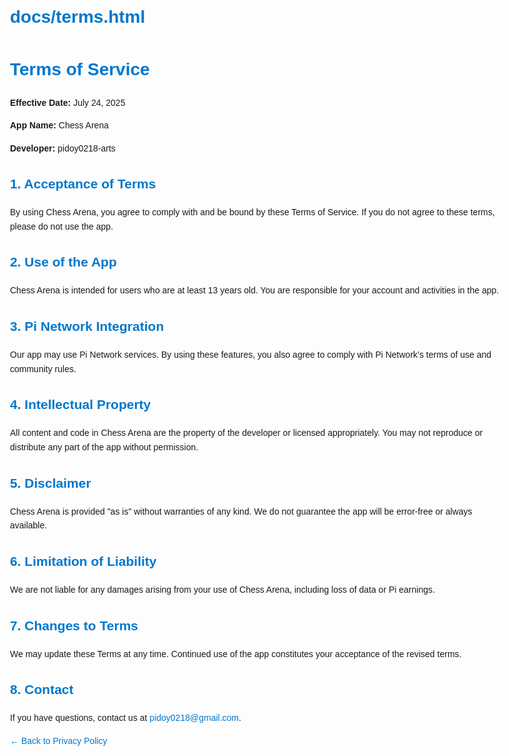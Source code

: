 # docs/terms.html
<!DOCTYPE html>
<html lang="en">
<head>
  <meta charset="UTF-8" />
  <meta name="viewport" content="width=device-width, initial-scale=1.0"/>
  <title>Terms of Service - Chess Arena</title>
  <style>
    body {
      font-family: Arial, sans-serif;
      padding: 40px;
      max-width: 800px;
      margin: auto;
      line-height: 1.6;
    }
    h1, h2 {
      color: #0077cc;
    }
    a {
      color: #0077cc;
      text-decoration: none;
    }
  </style>
</head>
<body>
  <h1>Terms of Service</h1>
  <p><strong>Effective Date:</strong> July 24, 2025</p>
  <p><strong>App Name:</strong> Chess Arena</p>
  <p><strong>Developer:</strong> pidoy0218-arts</p>

  <h2>1. Acceptance of Terms</h2>
  <p>By using Chess Arena, you agree to comply with and be bound by these Terms of Service. If you do not agree to these terms, please do not use the app.</p>

  <h2>2. Use of the App</h2>
  <p>Chess Arena is intended for users who are at least 13 years old. You are responsible for your account and activities in the app.</p>

  <h2>3. Pi Network Integration</h2>
  <p>Our app may use Pi Network services. By using these features, you also agree to comply with Pi Network’s terms of use and community rules.</p>

  <h2>4. Intellectual Property</h2>
  <p>All content and code in Chess Arena are the property of the developer or licensed appropriately. You may not reproduce or distribute any part of the app without permission.</p>

  <h2>5. Disclaimer</h2>
  <p>Chess Arena is provided "as is" without warranties of any kind. We do not guarantee the app will be error-free or always available.</p>

  <h2>6. Limitation of Liability</h2>
  <p>We are not liable for any damages arising from your use of Chess Arena, including loss of data or Pi earnings.</p>

  <h2>7. Changes to Terms</h2>
  <p>We may update these Terms at any time. Continued use of the app constitutes your acceptance of the revised terms.</p>

  <h2>8. Contact</h2>
  <p>If you have questions, contact us at <a href="mailto:pidoy0218@gmail.com">pidoy0218@gmail.com</a>.</p>

  <p><a href="index.html">← Back to Privacy Policy</a></p>
</body>
</html>
